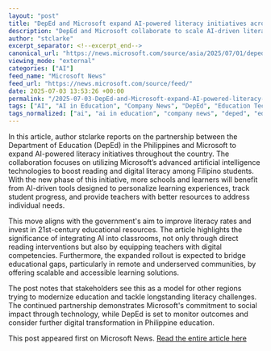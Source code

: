 ```yaml
---
layout: "post"
title: "DepEd and Microsoft expand AI-powered literacy initiatives across the Philippines"
description: "DepEd and Microsoft collaborate to scale AI-driven literacy programs nationwide in the Philippines, aiming to enhance reading skills and digital literacy among students."
author: "stclarke"
excerpt_separator: <!--excerpt_end-->
canonical_url: "https://news.microsoft.com/source/asia/2025/07/01/deped-and-microsoft-expand-ai-powered-literacy-initiatives-across-the-philippines/"
viewing_mode: "external"
categories: ["AI"]
feed_name: "Microsoft News"
feed_url: "https://news.microsoft.com/source/feed/"
date: 2025-07-03 13:53:26 +00:00
permalink: "/2025-07-03-DepEd-and-Microsoft-expand-AI-powered-literacy-initiatives-across-the-Philippines.html"
tags: ["AI", "AI in Education", "Company News", "DepEd", "Education Technology", "Literacy", "Microsoft", "News", "Philippines"]
tags_normalized: ["ai", "ai in education", "company news", "deped", "education technology", "literacy", "microsoft", "news", "philippines"]
---
```


In this article, author stclarke reports on the partnership between the Department of Education (DepEd) in the Philippines and Microsoft to expand AI-powered literacy initiatives throughout the country. <!--excerpt_end--> The collaboration focuses on utilizing Microsoft’s advanced artificial intelligence technologies to boost reading and digital literacy among Filipino students. With the new phase of this initiative, more schools and learners will benefit from AI-driven tools designed to personalize learning experiences, track student progress, and provide teachers with better resources to address individual needs.

This move aligns with the government's aim to improve literacy rates and invest in 21st-century educational resources. The article highlights the significance of integrating AI into classrooms, not only through direct reading interventions but also by equipping teachers with digital competencies. Furthermore, the expanded rollout is expected to bridge educational gaps, particularly in remote and underserved communities, by offering scalable and accessible learning solutions.

The post notes that stakeholders see this as a model for other regions trying to modernize education and tackle longstanding literacy challenges. The continued partnership demonstrates Microsoft's commitment to social impact through technology, while DepEd is set to monitor outcomes and consider further digital transformation in Philippine education.

This post appeared first on Microsoft News. [Read the entire article here](https://news.microsoft.com/source/asia/2025/07/01/deped-and-microsoft-expand-ai-powered-literacy-initiatives-across-the-philippines/)

